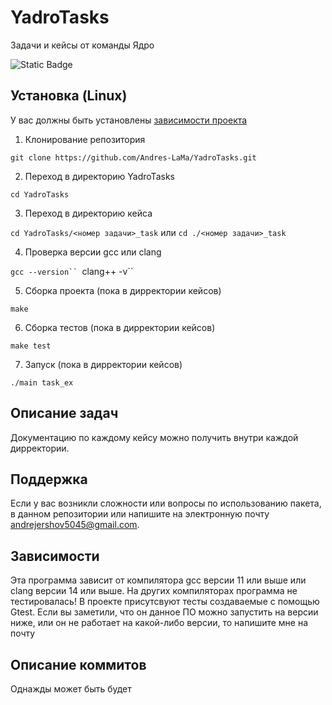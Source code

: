 # YadroTasks
Задачи и кейсы от команды Ядро
<!--Блок информации о репозитории в бейджах-->
![Static Badge](https://mnto.ru/wp-content/uploads/2023/09/prilavokvitrina-nejtralnyj-finist-pvn-1500-black.jpg)


<!--Установка-->
## Установка (Linux)
У вас должны быть установлены [зависимости проекта](https://github.com/OkulusDev/Oxygen#зависимости)

1. Клонирование репозитория 

```git clone https://github.com/Andres-LaMa/YadroTasks.git```

2. Переход в директорию YadroTasks

```cd YadroTasks```

3. Переход в директорию кейса

```cd YadroTasks/<номер задачи>_task```
или
```cd ./<номер задачи>_task```

4. Проверка версии gcc или clang

```gcc --version``
```clang++ -v``

5. Сборка проекта (пока в дирректории кейсов)

```make```

6. Сборка тестов (пока в дирректории кейсов)

```make test```

7. Запуск (пока в дирректории кейсов)

```./main task_ex```


## Описание задач
Документацию по каждому кейсу можно получить внутри каждой дирректории.

<!--Поддержка-->
## Поддержка
Если у вас возникли сложности или вопросы по использованию пакета, в данном репозитории или напишите на электронную почту <andrejershov5045@gmail.com>.

<!--зависимости-->
## Зависимости
Эта программа зависит от компилятора gcc версии 11 или выше или clang версии 14 или выше. На других компиляторах программа не тестировалась! В проекте присутсвуют тесты создаваемые с помощью Gtest. Если вы заметили, что он данное ПО можно запустить на версии ниже, или он не работает на какой-либо версии, то напишите мне на почту

<!--описание коммитов-->
## Описание коммитов
Однажды может быть будет